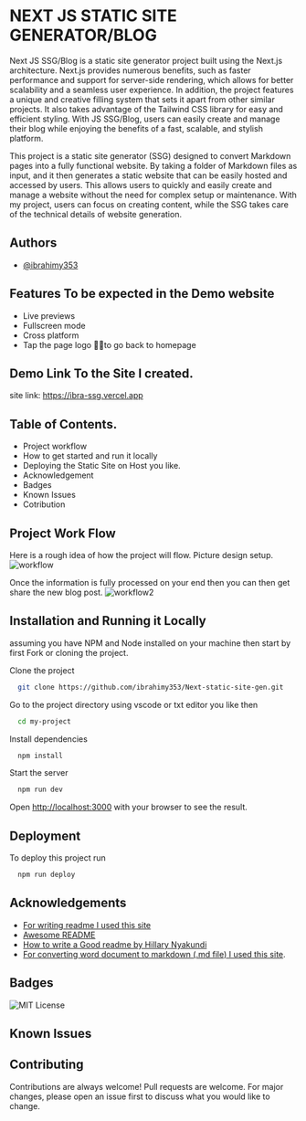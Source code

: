 
# NEXT JS STATIC SITE GENERATOR/BLOG

Next JS SSG/Blog is a static site generator project built using the Next.js architecture. Next.js provides numerous benefits, such as faster performance and support for server-side rendering, which allows for better scalability and a seamless user experience. In addition, the project features a unique and creative filling system that sets it apart from other similar projects. It also takes advantage of the Tailwind CSS library for easy and efficient styling. With JS SSG/Blog, users can easily create and manage their blog while enjoying the benefits of a fast, scalable, and stylish platform.

This project is a static site generator (SSG) designed to convert Markdown pages into a fully functional website. By taking a folder of Markdown files as input, and it then generates a static website that can be easily hosted and accessed by users. This allows users to quickly and easily create and manage a website without the need for complex setup or maintenance. With my project, users can focus on creating content, while the SSG takes care of the technical details of website generation.
## Authors

- [@ibrahimy353](https://ibrahim-yusuf.netlify.app)


## Features To be expected in the Demo website 

- Live previews
- Fullscreen mode
- Cross platform
- Tap the page logo 💎💎to go back to homepage


## Demo Link To the Site I created.

site link: https://ibra-ssg.vercel.app


## Table of Contents.

* Project workflow
* How to get started and run it locally
* Deploying the Static Site on Host you like.
* Acknowledgement
* Badges
* Known Issues
* Cotribution

## Project Work Flow

Here is a rough idea of how the project will flow. Picture design setup.
  ![workflow](https://user-images.githubusercontent.com/85551204/219668894-57f8fb0a-332c-43e4-9784-11a9494b2bc0.JPG)

Once the information is fully processed on your end then you can then get share the new blog post.
![workflow2](https://user-images.githubusercontent.com/85551204/219674838-e7bb1a3c-f52d-4d49-b122-a729a6664e8d.JPG)
## Installation and Running it Locally
assuming you have NPM and Node installed on your machine then start by first Fork or cloning the project.

Clone the project

```bash
  git clone https://github.com/ibrahimy353/Next-static-site-gen.git
```

Go to the project directory using vscode or txt editor you like then

```bash
  cd my-project
```

Install dependencies

```bash
  npm install
```

Start the server

```bash
  npm run dev
```

Open [http://localhost:3000](http://localhost:3000) with your browser to see the result.
## Deployment

To deploy this project run

```bash
  npm run deploy
```


## Acknowledgements

 - [For writing readme I used this site](https://readme.so/) 
 - [Awesome README](https://github.com/matiassingers/awesome-readme)
 - [How to write a Good readme by Hillary  Nyakundi](https://www.freecodecamp.org/news/how-to-write-a-good-readme-file/)
 - [For converting word document to  markdown (.md file) I used this site](https://alldocs.app/convert-word-docx-to-markdown).
  


## Badges

![MIT License](https://img.shields.io/badge/License-MIT-green.svg)


## Known Issues
## Contributing

Contributions are always welcome!
Pull requests are welcome. For major changes, please open an issue first to discuss what you would like to change.
